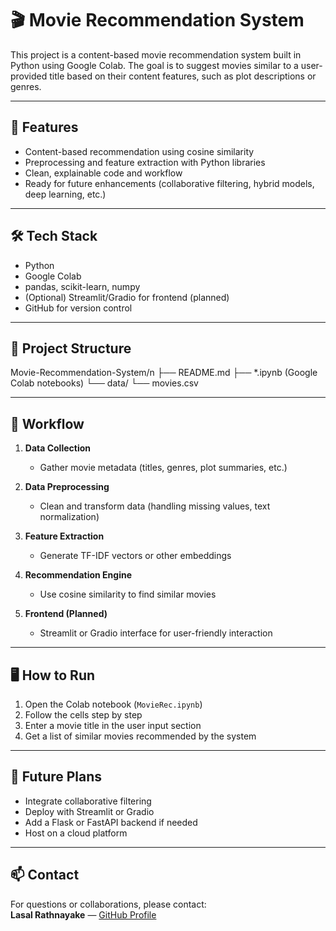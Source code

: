 # 🎬 Movie Recommendation System

This project is a content-based movie recommendation system built in Python using Google Colab. The goal is to suggest movies similar to a user-provided title based on their content features, such as plot descriptions or genres.  

---

## 🚀 Features

- Content-based recommendation using cosine similarity
- Preprocessing and feature extraction with Python libraries
- Clean, explainable code and workflow
- Ready for future enhancements (collaborative filtering, hybrid models, deep learning, etc.)

---

## 🛠️ Tech Stack

- Python
- Google Colab
- pandas, scikit-learn, numpy
- (Optional) Streamlit/Gradio for frontend (planned)
- GitHub for version control

---

## 📁 Project Structure
Movie-Recommendation-System/n
├── README.md
├── *.ipynb (Google Colab notebooks)
└── data/
    └── movies.csv


---

## 📌 Workflow

1. **Data Collection**  
   - Gather movie metadata (titles, genres, plot summaries, etc.)

2. **Data Preprocessing**  
   - Clean and transform data (handling missing values, text normalization)

3. **Feature Extraction**  
   - Generate TF-IDF vectors or other embeddings

4. **Recommendation Engine**  
   - Use cosine similarity to find similar movies

5. **Frontend (Planned)**  
   - Streamlit or Gradio interface for user-friendly interaction

---

## 🖥️ How to Run

1. Open the Colab notebook (`MovieRec.ipynb`)
2. Follow the cells step by step
3. Enter a movie title in the user input section
4. Get a list of similar movies recommended by the system

---

## 🚀 Future Plans

- Integrate collaborative filtering
- Deploy with Streamlit or Gradio
- Add a Flask or FastAPI backend if needed
- Host on a cloud platform

---

## 📫 Contact

For questions or collaborations, please contact:  
**Lasal Rathnayake** — [GitHub Profile](https://github.com/Lasal0425)


